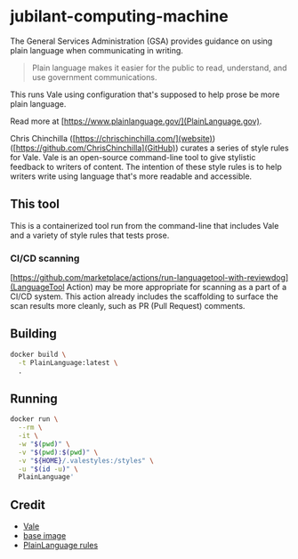 # jubilant-computing-machine

The General Services Administration (GSA) provides guidance on using
plain language when communicating in writing.

> Plain language makes it easier for the public to read, understand,
> and use government communications.

This runs Vale using configuration that's supposed to help prose
be more plain language.

Read more at [https://www.plainlanguage.gov/](PlainLanguage.gov).

Chris Chinchilla ([https://chrischinchilla.com/](website))
([https://github.com/ChrisChinchilla](GitHub)) curates a series of
style rules for Vale.  Vale is an open-source command-line tool to
give stylistic feedback to writers of content.  The intention of these
style rules is to help writers write using language that's more readable
and accessible.

## This tool

This is a containerized tool run from the command-line that includes
Vale and a variety of style rules that tests prose.


### CI/CD scanning
[https://github.com/marketplace/actions/run-languagetool-with-reviewdog](LanguageTool Action)
may be more appropriate for scanning as a part of a CI/CD system.
This action already includes the scaffolding to surface the scan results
more cleanly, such as PR (Pull Request) comments.

## Building

```sh
docker build \
  -t PlainLanguage:latest \
  .
```

## Running

```sh
docker run \
  --rm \
  -it \
  -w "$(pwd)" \
  -v "$(pwd):$(pwd)" \
  -v "${HOME}/.valestyles:/styles" \
  -u "$(id -u)" \
  PlainLanguage'
```

## Credit

* [Vale](https://vale.sh/)
* [base image](https://hub.docker.com/r/jdkato/vale)
* [PlainLanguage rules](https://github.com/testthedocs/PlainLanguage)
